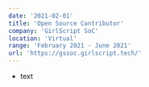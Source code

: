 ```yaml
---
date: '2021-02-01'
title: 'Open Source Contributor'
company: 'GirlScript SoC'
location: 'Virtual'
range: 'February 2021 - June 2021'
url: 'https://gssoc.girlscript.tech/'
---
```


- text
